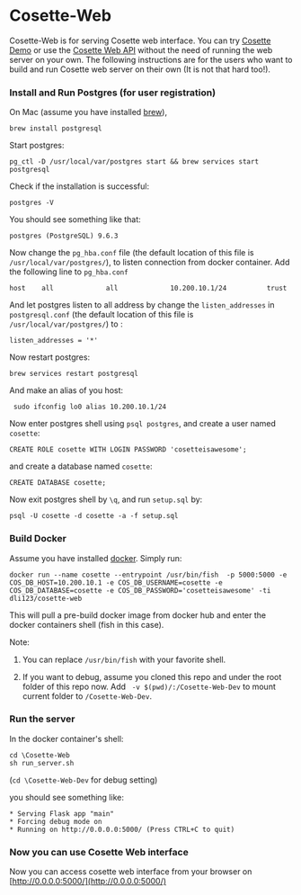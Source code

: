 # Cosette-Web

Cosette-Web is for serving Cosette web interface. You can try [Cosette Demo](http://demo.cosette.cs.washington.edu/) or use the  [Cosette Web API](http://cosette.cs.washington.edu/) without the need of running the web server on your own. The following instructions are for the users who want to build and run Cosette web server on their own (It is not that hard too!).

### Install and Run Postgres (for user registration)

On Mac (assume you have installed [brew](https://brew.sh/)), 

  ``` brew install postgresql ```

Start postgres:

  ``` pg_ctl -D /usr/local/var/postgres start && brew services start postgresql ```

Check if the installation is successful:

  ``` postgres -V ```

You should see something like that:

  ``` postgres (PostgreSQL) 9.6.3 ```

Now change the `pg_hba.conf` file (the default location of this file is `/usr/local/var/postgres/`), to listen connection from docker container. Add the following line to `pg_hba.conf`

  ``` host    all             all             10.200.10.1/24          trust ```

And let postgres listen to all address by change the `listen_addresses` in `postgresql.conf` (the default location of this file is `/usr/local/var/postgres/`) to :

  ```listen_addresses = '*'```

Now restart postgres:

  ``` brew services restart postgresql ```

And make an alias of you host:

```  sudo ifconfig lo0 alias 10.200.10.1/24 ```

Now enter postgres shell using `psql postgres`, and create a user named `cosette`:

  ``` CREATE ROLE cosette WITH LOGIN PASSWORD 'cosetteisawesome'; ```

and create a database named `cosette`:

  ``` CREATE DATABASE cosette; ```

Now exit postgres shell by `\q`, and run `setup.sql` by:

 ``` psql -U cosette -d cosette -a -f setup.sql ```

### Build Docker

Assume you have installed [docker](https://www.docker.com/community-edition#/download). Simply run:

``` docker run --name cosette --entrypoint /usr/bin/fish  -p 5000:5000 -e COS_DB_HOST=10.200.10.1 -e COS_DB_USERNAME=cosette -e COS_DB_DATABASE=cosette -e COS_DB_PASSWORD='cosetteisawesome' -ti dli123/cosette-web ```

This will pull a pre-build docker image from docker hub and enter the docker containers shell (fish in this case).

Note:
1. You can replace `/usr/bin/fish` with your favorite shell.

2. If you want to debug, assume you cloned this repo and under the root folder of this repo now.  Add ` -v $(pwd)/:/Cosette-Web-Dev` to mount current folder to `/Cosette-Web-Dev`.

### Run the server 

In the docker container's shell:

```
cd \Cosette-Web 
sh run_server.sh
```
(`cd \Cosette-Web-Dev` for debug setting)

you should see something like:

```
* Serving Flask app "main"
* Forcing debug mode on
* Running on http://0.0.0.0:5000/ (Press CTRL+C to quit)
```

### Now you can use Cosette Web interface

Now you can access cosette web interface from your browser on [http://0.0.0.0:5000/](http://0.0.0.0:5000/)
